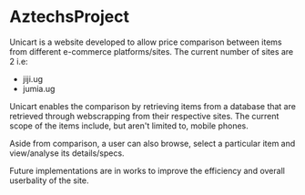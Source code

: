 # AztechsProject

Unicart is a website developed to allow price comparison between items from different e-commerce platforms/sites.
The current number of sites are 2 i.e:
- jiji.ug
- jumia.ug

Unicart enables the comparison by retrieving items from a database that are retrieved through webscrapping from their respective sites.
The current scope of the items include, but aren't limited to, mobile phones.

Aside from comparison, a user can also browse, select a particular item and view/analyse its details/specs.

Future implementations are in works to improve the efficiency and overall userbality of the site.
